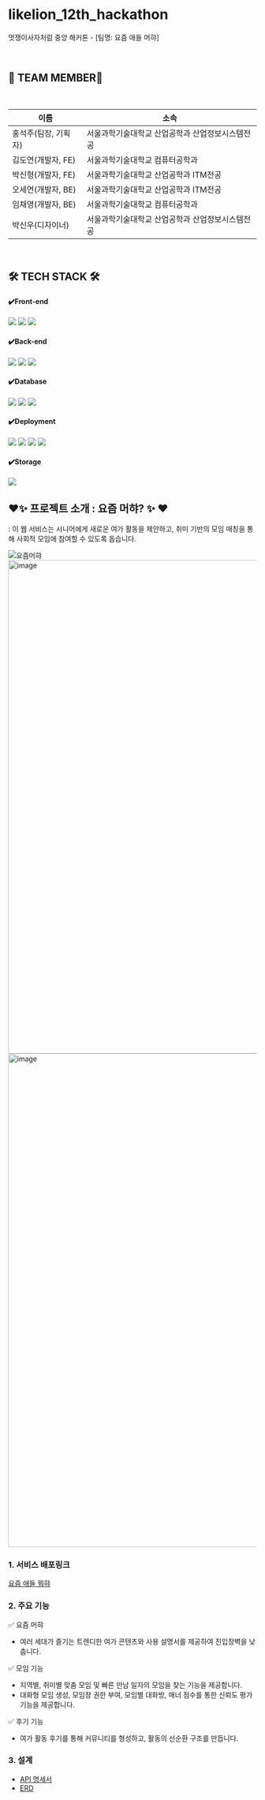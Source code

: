 # likelion_12th_hackathon
멋쟁이사자처럼 중앙 해커톤 - [팀명: 요즘 애들 머햐]

<br>

## 🦁 TEAM MEMBER🦁
<br/>  

| 이름 | 소속 |
| --- | --- |
| 홍석주(팀장, 기획자) | 서울과학기술대학교 산업공학과 산업정보시스템전공 | 
| 김도연(개발자, FE) | 서울과학기술대학교 컴퓨터공학과 | 
| 박신형(개발자, FE) | 서울과학기술대학교 산업공학과 ITM전공 | 
| 오세연(개발자, BE) | 서울과학기술대학교 산업공학과 ITM전공 | 
| 임채영(개발자, BE) | 서울과학기술대학교 컴퓨터공학과 | 
| 박신우(디자이너) | 서울과학기술대학교 산업공학과 산업정보시스템전공 | 
<br/>  

## 🛠️ TECH STACK 🛠️

#### ✔️Front-end
<img src="https://img.shields.io/badge/react-61DAFB?style=for-the-badge&logo=react&logoColor=white"> <img src="https://img.shields.io/badge/javascript-F7DF1E?style=for-the-badge&logo=javascript&logoColor=black"> <img src="https://img.shields.io/badge/styled--components-DB7093?style=for-the-badge&logo=styled-components&logoColor=white">

#### ✔️Back-end
<img src="https://img.shields.io/badge/java-007396?style=for-the-badge&logo=java&logoColor=white"> <img src="https://img.shields.io/badge/spring-6DB33F?style=for-the-badge&logo=spring&logoColor=white"> <img src="https://img.shields.io/badge/springboot-6DB33F?style=for-the-badge&logo=springboot&logoColor=white">

#### ✔️Database
<img src="https://img.shields.io/badge/mysql-4479A1?style=for-the-badge&logo=mysql&logoColor=white"> <img src="https://img.shields.io/badge/amazon%20rds-527FFF?style=for-the-badge&logo=amazonrds&logoColor=white"> <img src="https://img.shields.io/badge/redis-DC382D?style=for-the-badge&logo=redis&logoColor=white">

#### ✔️Deployment
<img src="https://img.shields.io/badge/amazon%20ec2-FF9900?style=for-the-badge&logo=amazonec2&logoColor=white"> <img src="https://img.shields.io/badge/nginx-009639?style=for-the-badge&logo=nginx&logoColor=white"> <img src="https://img.shields.io/badge/docker-2496ED?style=for-the-badge&logo=docker&logoColor=white"> <img src="https://img.shields.io/badge/github%20actions-2088FF?style=for-the-badge&logo=githubactions&logoColor=white">

#### ✔️Storage
<img src="https://img.shields.io/badge/amazon%20s3-569A31?style=for-the-badge&logo=amazons3&logoColor=white">

<br>

## ❤️✨  프로젝트 소개 : 요즘 머햐? ✨ ❤️
: 이 웹 서비스는 시니어에게 새로운 여가 활동을 제안하고, 취미 기반의 모임 매칭을 통해 사회적 모임에 참여할 수 있도록 돕습니다.

![요즘머햐](https://github.com/user-attachments/assets/8f49d3b2-6bd5-4fe7-9b26-62d8569e8d7a)
<img width="1000" alt="image" src="https://github.com/user-attachments/assets/f08b123f-60a1-497b-a0e2-a2a040cd65e2">
<img width="1000" alt="image" src="https://github.com/user-attachments/assets/a3fc83c9-6688-44e4-8063-020aa04de0cf">

### 1. 서비스 배포링크
[요즘 애들 뭐햐](http://mzconnect.site/)

### 2. 주요 기능
✅ 요즘 머햐
  - 여러 세대가 즐기는 트렌디한 여가 콘텐츠와 사용 설명서를 제공하여 진입장벽을 낮춥니다.
    
✅ 모임 기능
  - 지역별, 취미별 맞춤 모임 및 빠른 만남 일자의 모임을 찾는 기능을 제공합니다.
  - 대화형 모임 생성, 모임장 권한 부여, 모임별 대화방, 매너 점수를 통한 신뢰도 평가 기능을 제공합니다.
    
✅ 후기 기능
  - 여가 활동 후기를 통해 커뮤니티를 형성하고, 활동의 선순환 구조를 만듭니다.

### 3. 설계
- [API 명세서](https://maple-theory-423.notion.site/API-f31907551ccf4a8b8b984b860634d370?pvs=4)
- [ERD](https://github.com/user-attachments/assets/9c6ca3fe-89e8-49ac-958e-18d3164a2df7)
